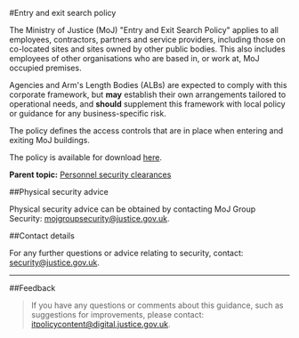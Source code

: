 #Entry and exit search policy

The Ministry of Justice (MoJ) "Entry and Exit Search Policy" applies to all employees, contractors, partners and service providers, including those on co-located sites and sites owned by other public bodies. This also includes employees of other organisations who are based in, or work at, MoJ occupied premises.

Agencies and Arm's Length Bodies (ALBs) are expected to comply with this corporate framework, but **may** establish their own arrangements tailored to operational needs, and **should** supplement this framework with local policy or guidance for any business-specific risk.

The policy defines the access controls that are in place when entering and exiting MoJ buildings.

The policy is available for download [here](/gs/MoJ_Entry_and_Exit_Search_Policy_(Redacted).docx).

**Parent topic:** [Personnel security clearances](https://security-guidance.service.justice.gov.uk/personnel-security-clearances/)

##Physical security advice

Physical security advice can be obtained by contacting MoJ Group Security: [mojgroupsecurity@justice.gov.uk](mailto:mojgroupsecurity@justice.gov.uk).

##Contact details

For any further questions or advice relating to security, contact: [security@justice.gov.uk](mailto:security@justice.gov.uk).

---

##Feedback

> If you have any questions or comments about this guidance, such as suggestions for improvements, please contact: [itpolicycontent@digital.justice.gov.uk](mailto:itpolicycontent@digital.justice.gov.uk).

